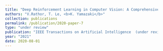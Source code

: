 ```yaml
---
title: "Deep Reinforcement Learning in Computer Vision: A Comprehensive Survey"
authors: "V.Rathor, T. Le, <b>K. Yamazaki</b>"
collection: publications
permalink: /publication/2020-paper-7
type: "under review"
publication: "IEEE Transactions on Artificial Intelligence  (under review)"
year: "2021"
date: 2020-08-01
---
```

